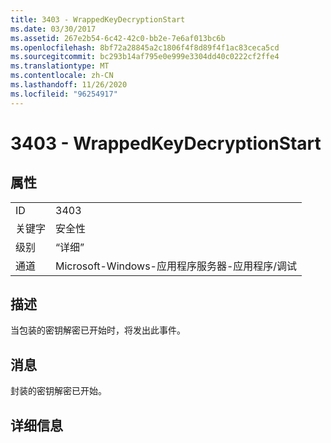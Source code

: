 ```yaml
---
title: 3403 - WrappedKeyDecryptionStart
ms.date: 03/30/2017
ms.assetid: 267e2b54-6c42-42c0-bb2e-7e6af013bc6b
ms.openlocfilehash: 8bf72a28845a2c1806f4f8d89f4f1ac83ceca5cd
ms.sourcegitcommit: bc293b14af795e0e999e3304dd40c0222cf2ffe4
ms.translationtype: MT
ms.contentlocale: zh-CN
ms.lasthandoff: 11/26/2020
ms.locfileid: "96254917"
---
```

# <a name="3403---wrappedkeydecryptionstart"></a>3403 - WrappedKeyDecryptionStart

## <a name="properties"></a>属性  
  
|||  
|-|-|  
|ID|3403|  
|关键字|安全性|  
|级别|“详细”|  
|通道|Microsoft-Windows-应用程序服务器-应用程序/调试|  
  
## <a name="description"></a>描述  

 当包装的密钥解密已开始时，将发出此事件。  
  
## <a name="message"></a>消息  

 封装的密钥解密已开始。  
  
## <a name="details"></a>详细信息
